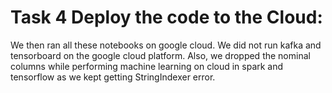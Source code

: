 
# Task 4 Deploy the code to the Cloud:
We then ran all these notebooks on google cloud. We did not run kafka and tensorboard on the google cloud platform. Also, we dropped the nominal columns while performing machine learning on cloud in spark and tensorflow as we kept getting StringIndexer error.

